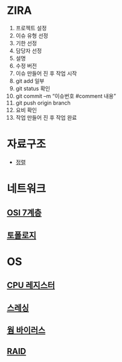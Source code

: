 
# ZIRA
1.	프로젝트 설정
2.	이슈 유형 선정
3.	기한 선정
4.	담당자 선정
5.	설명
6.	수정 버전
7.	이슈 만들어 진 후 작업 시작
8.	git add 일부
9.	git status 확인
10.	git commit –m “이슈번호 #comment 내용”
11.	git push origin branch
12.	요비 확인
13.	작업 만들어 진 후 작업 완료



# 자료구조
* [정렬](https://github.com/ha-jae-geun/jaegeunha/tree/master/Algorithm/SORTING/Sorting_Algorhitm)

# 네트워크

## [OSI 7계층](https://jhnyang.tistory.com/194)

## [토폴로지](http://www.ktword.co.kr/abbr_view.php?m_temp1=356)




# OS
## [CPU 레지스터](https://technote.kr/310)

## [스레싱](https://faithpac27.tistory.com/entry/%EC%93%B0%EB%A0%88%EC%8B%B1-Thrashing-%EC%9D%B4%EB%9E%80)

## [웜 바이러스](https://m.blog.naver.com/skinfosec2000/221327717027)

## [RAID](http://blog.naver.com/PostView.nhn?blogId=scrolldown&logNo=220981477416)
